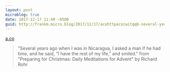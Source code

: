 ```yaml
---
layout: post
microblog: true
date: 2017-12-17 11:49 -0500
guid: http://frankm.micro.blog/2017/12/17/acohttpacocwitqqb-several-years.html
---
```

 [a.co](http://a.co/cWItQQB)

> "Several years ago when I was in Nicaragua, I asked a man if he had time, and he said, “I have the rest of my life,” and smiled." from "Preparing for Christmas: Daily Meditations for Advent" by Richard Rohr
